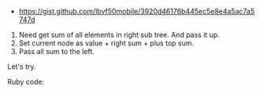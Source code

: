 - https://gist.github.com/lbvf50mobile/3920d46176b445ec5e8e4a5ac7a5747d
 
1. Need get sum of all elements in right sub tree. And pass it up.
2. Set current node as value + right sum + plus top sum.
3. Pass all sum to the left.

Let's try.

Ruby code:
```Ruby
```
